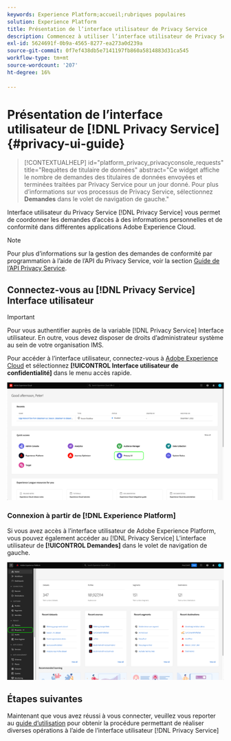 ```yaml
---
keywords: Experience Platform;accueil;rubriques populaires
solution: Experience Platform
title: Présentation de l’interface utilisateur de Privacy Service
description: Commencez à utiliser l’interface utilisateur de Privacy Service pour coordonner et surveiller les demandes d’accès à des informations personnelles dans différentes applications Experience Cloud.
exl-id: 5624691f-0b9a-4565-8277-ea273a0d239a
source-git-commit: 0f7ef438db5e7141197fb860a5814883d31ca545
workflow-type: tm+mt
source-wordcount: '207'
ht-degree: 16%

---
```


# Présentation de l’interface utilisateur de [!DNL Privacy Service] {#privacy-ui-guide}

>[!CONTEXTUALHELP]
>id="platform_privacy_privacyconsole_requests"
>title="Requêtes de titulaire de données"
>abstract="Ce widget affiche le nombre de demandes des titulaires de données envoyées et terminées traitées par Privacy Service pour un jour donné. Pour plus d’informations sur vos processus de Privacy Service, sélectionnez **Demandes** dans le volet de navigation de gauche."

Interface utilisateur du Privacy Service [!DNL Privacy Service] vous permet de coordonner les demandes d’accès à des informations personnelles et de conformité dans différentes applications Adobe Experience Cloud.

>[!NOTE]
>
>Pour plus d’informations sur la gestion des demandes de conformité par programmation à l’aide de l’API du Privacy Service, voir la section [Guide de l’API Privacy Service](../api/overview.md).

## Connectez-vous au [!DNL Privacy Service] Interface utilisateur

>[!IMPORTANT]
>
>Pour vous authentifier auprès de la variable [!DNL Privacy Service] Interface utilisateur. En outre, vous devez disposer de droits d’administrateur système au sein de votre organisation IMS.

Pour accéder à l’interface utilisateur, connectez-vous à [Adobe Experience Cloud](https://experience.adobe.com/) et sélectionnez **[!UICONTROL Interface utilisateur de confidentialité]** dans le menu accès rapide.

![](../images/ui-overview/quick-access.png)

### Connexion à partir de [!DNL Experience Platform]

Si vous avez accès à l’interface utilisateur de Adobe Experience Platform, vous pouvez également accéder au [!DNL Privacy Service] L’interface utilisateur de **[!UICONTROL Demandes]** dans le volet de navigation de gauche.

![](../images/ui-overview/platform.png)

## Étapes suivantes

Maintenant que vous avez réussi à vous connecter, veuillez vous reporter au [guide d’utilisation](user-guide.md) pour obtenir la procédure permettant de réaliser diverses opérations à l’aide de l’interface utilisateur [!DNL Privacy Service]
